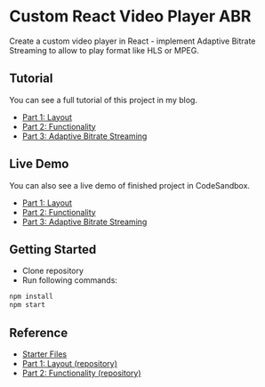# Custom React Video Player ABR

Create a custom video player in React - implement Adaptive Bitrate Streaming to allow to play format like HLS or MPEG.

## Tutorial

You can see a full tutorial of this project in my blog.

- [Part 1: Layout](https://blog.junkukim.com/posts/custom-react-video-player-part-1)
- [Part 2: Functionality](https://blog.junkukim.com/posts/custom-react-video-player-part-2)
- [Part 3: Adaptive Bitrate Streaming](https://blog.junkukim.com/posts/custom-react-video-player-part-3)

## Live Demo

You can also see a live demo of finished project in CodeSandbox.

- [Part 1: Layout](https://codesandbox.io/embed/github/jkkrow/custom-react-video-player-layout/tree/main/?fontsize=14&hidenavigation=1&theme=dark)
- [Part 2: Functionality](https://codesandbox.io/embed/github/jkkrow/custom-react-video-player-functionality/tree/main/?fontsize=14&hidenavigation=1&theme=dark)
- [Part 3: Adaptive Bitrate Streaming](https://codesandbox.io/embed/github/jkkrow/custom-react-video-player-abr/tree/main/?fontsize=14&hidenavigation=1&theme=dark)

## Getting Started

- Clone repository
- Run following commands:

```bash
npm install
npm start
```

## Reference

- [Starter Files](https://github.com/jkkrow/custom-react-video-player-starter-files)
- [Part 1: Layout (repository)](https://github.com/jkkrow/custom-react-video-player-layout)
- [Part 2: Functionality (repository)](https://github.com/jkkrow/custom-react-video-player-functionality)